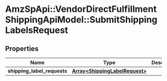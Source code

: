 # AmzSpApi::VendorDirectFulfillmentShippingApiModel::SubmitShippingLabelsRequest

## Properties
Name | Type | Description | Notes
------------ | ------------- | ------------- | -------------
**shipping_label_requests** | [**Array&lt;ShippingLabelRequest&gt;**](ShippingLabelRequest.md) |  | [optional] 

